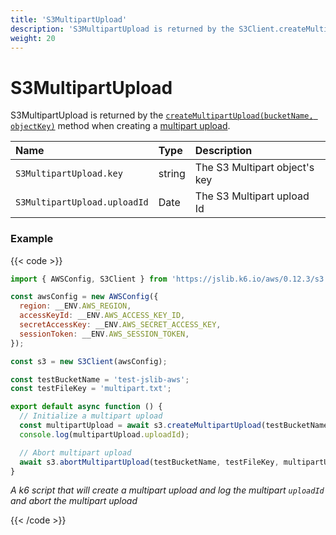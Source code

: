 ```yaml
---
title: 'S3MultipartUpload'
description: 'S3MultipartUpload is returned by the S3Client.createMultipartUpload method when creating a multipart upload.'
weight: 20
---
```


# S3MultipartUpload

S3MultipartUpload is returned by the [`createMultipartUpload(bucketName, objectKey)`](https://grafana.com/docs/k6/<K6_VERSION>/javascript-api/jslib/aws/s3client/createmultipartupload) method when creating a [multipart upload](https://docs.aws.amazon.com/AmazonS3/latest/API/API_CreateMultipartUpload.html).

| Name                         | Type   | Description                   |
| :--------------------------- | :----- | :---------------------------- |
| `S3MultipartUpload.key`      | string | The S3 Multipart object's key |
| `S3MultipartUpload.uploadId` | Date   | The S3 Multipart upload Id    |

### Example

{{< code >}}

```javascript
import { AWSConfig, S3Client } from 'https://jslib.k6.io/aws/0.12.3/s3.js';

const awsConfig = new AWSConfig({
  region: __ENV.AWS_REGION,
  accessKeyId: __ENV.AWS_ACCESS_KEY_ID,
  secretAccessKey: __ENV.AWS_SECRET_ACCESS_KEY,
  sessionToken: __ENV.AWS_SESSION_TOKEN,
});

const s3 = new S3Client(awsConfig);

const testBucketName = 'test-jslib-aws';
const testFileKey = 'multipart.txt';

export default async function () {
  // Initialize a multipart upload
  const multipartUpload = await s3.createMultipartUpload(testBucketName, testFileKey);
  console.log(multipartUpload.uploadId);

  // Abort multipart upload
  await s3.abortMultipartUpload(testBucketName, testFileKey, multipartUpload.uploadId);
}
```

_A k6 script that will create a multipart upload and log the multipart `uploadId` and abort the multipart upload_

{{< /code >}}
